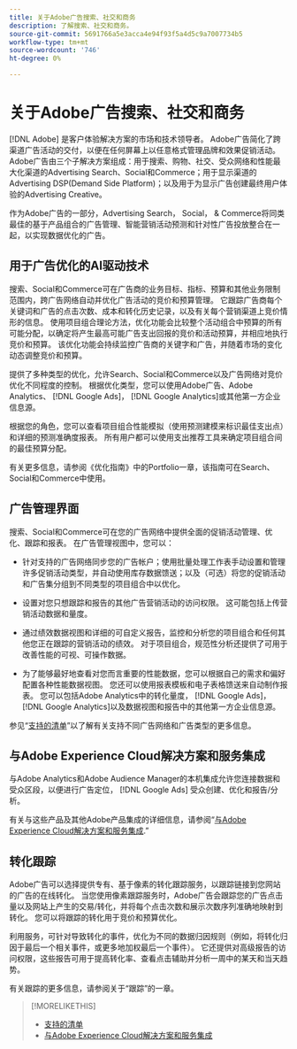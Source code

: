 ```yaml
---
title: 关于Adobe广告搜索、社交和商务
description: 了解搜索、社交和商务。
source-git-commit: 5691766a5e3acca4e94f93f5a4d5c9a7007734b5
workflow-type: tm+mt
source-wordcount: '746'
ht-degree: 0%

---
```


# 关于Adobe广告搜索、社交和商务

[!DNL Adobe] 是客户体验解决方案的市场和技术领导者。 Adobe广告简化了跨渠道广告活动的交付，以便在任何屏幕上以任意格式管理品牌和效果促销活动。 Adobe广告由三个子解决方案组成：用于搜索、购物、社交、受众网络和性能最大化渠道的Advertising Search、Social和Commerce；用于显示渠道的Advertising DSP(Demand Side Platform)；以及用于为显示广告创建最终用户体验的Advertising Creative。

作为Adobe广告的一部分，Advertising Search， Social， &amp; Commerce将同类最佳的基于产品组合的广告管理、智能营销活动预测和针对性广告投放整合在一起，以实现数据优化的广告。

## 用于广告优化的AI驱动技术

搜索、Social和Commerce可在广告商的业务目标、指标、预算和其他业务限制范围内，跨广告网络自动并优化广告活动的竞价和预算管理。 它跟踪广告商每个关键词和广告的点击次数、成本和转化历史记录，以及有关每个营销渠道上竞价情形的信息。 使用项目组合理论方法，优化功能会比较整个活动组合中预算的所有可能分配，以确定将产生最高可能广告支出回报的竞价和活动预算，并相应地执行竞价和预算。 该优化功能会持续监控广告商的关键字和广告，并随着市场的变化动态调整竞价和预算。

提供了多种类型的优化，允许Search、Social和Commerce以及广告网络对竞价优化不同程度的控制。 根据优化类型，您可以使用Adobe广告、Adobe Analytics、 [!DNL Google Ads]， [!DNL Google Analytics]或其他第一方企业信息源。

根据您的角色，您可以查看项目组合性能模拟（使用预测建模来标识最佳支出点）和详细的预测准确度报表。 所有用户都可以使用支出推荐工具来确定项目组合间的最佳预算分配。

有关更多信息，请参阅《优化指南》中的Portfolio一章，该指南可在Search、Social和Commerce中使用。

## 广告管理界面

搜索、Social和Commerce可在您的广告网络中提供全面的促销活动管理、优化、跟踪和报表。 在广告管理视图中，您可以：

* 针对支持的广告网络同步您的广告帐户；使用批量处理工作表手动设置和管理许多促销活动类型，并自动使用库存数据馈送；以及（可选）将您的促销活动和广告集分组到不同类型的项目组合中以优化。

* 设置对您只想跟踪和报告的其他广告营销活动的访问权限。 这可能包括上传营销活动数据和量度。

* 通过绩效数据视图和详细的可自定义报告，监控和分析您的项目组合和任何其他您正在跟踪的营销活动的绩效。 对于项目组合，规范性分析还提供了可用于改善性能的可视、可操作数据。

* 为了能够最好地查看对您而言重要的性能数据，您可以根据自己的需求和偏好配置各种性能数据视图。 您还可以使用报表模板和电子表格馈送来自动制作报表。 您可以包括Adobe Analytics中的转化量度， [!DNL Google Ads]， [!DNL Google Analytics]以及数据视图和报告中的其他第一方企业信息源。

参见“[支持的清单](/help/search-social-commerce/introduction/supported-inventory.md)”以了解有关支持不同广告网络和广告类型的更多信息。

## 与Adobe Experience Cloud解决方案和服务集成

与Adobe Analytics和Adobe Audience Manager的本机集成允许您连接数据和受众区段，以便进行广告定位， [!DNL Google Ads] 受众创建、优化和报告/分析。

有关与这些产品及其他Adobe产品集成的详细信息，请参阅“[与Adobe Experience Cloud解决方案和服务集成](/help/search-social-commerce/introduction/integrations.md).”

## 转化跟踪

Adobe广告可以选择提供专有、基于像素的转化跟踪服务，以跟踪链接到您网站的广告的在线转化。 当您使用像素跟踪服务时，Adobe广告会跟踪您的广告点击量以及网站上产生的交易/转化，并将每个点击次数和展示次数序列准确地映射到转化。 您可以将跟踪的转化用于竞价和预算优化。

利用服务，可针对导致转化的事件，优化为不同的数据归因规则（例如，将转化归因于最后一个相关事件，或更多地加权最后一个事件）。 它还提供对高级报告的访问权限，这些报告可用于提高转化率、查看点击辅助并分析一周中的某天和当天趋势。

有关跟踪的更多信息，请参阅关于“跟踪”的一章。

>[!MORELIKETHIS]
>
>* [支持的清单](supported-inventory.md)
>* [与Adobe Experience Cloud解决方案和服务集成](integrations.md)

